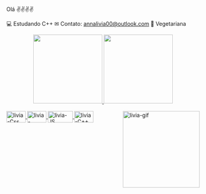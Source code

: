 Olá ✌✌✌✌

 💻 Estudando C++ 
 ✉ Contato: annalivia00@outlook.com
 🌱 Vegetariana
 
 <div align="center">
  <a href="https://github.com/livia.witcher">
  <img height="180em" src="https://github-readme-stats.vercel.app/api?username=liviawitcher&show_icons=false&theme=dracula&include_all_commits=true&count_private=true"/>
  <img height="180em" src="https://github-readme-stats.vercel.app/api/top-langs/?username=liviawitcher&layout=compact&langs_count=7&theme=dracula"/>
</div>
  
  <div style="display: inline_block"><br>
   <img align="center" alt="livia-Css" height="30" width="50" src="https://img.shields.io/badge/CSS-239120?&style=for-the-badge&logo=css3&logoColor=white">
    <img align="center" alt="livia-HTML" height="30" width="50" src="https://img.shields.io/badge/HTML-239120?style=for-the-badge&logo=html5&logoColor=white">
    <img align="center" alt="livia-JS" height="30" width="65" src="https://img.shields.io/badge/JavaScript-323330?style=for-the-badge&logo=javascript&logoColor=F7DF1E">
    <img align="center" alt="livia-C++" height="30" width="50" src="https://img.shields.io/badge/C%2B%2B-00599C?style=for-the-badge&logo=c%2B%2B&logoColor=white">
    <img align="right"  alt="livia-gif" src="https://i.picasion.com/pic91/413ca09c3a908dbe54f5b82efc625fcf.gif" width="200" height="200" style="border-radius:50px alt="https://picasion.com/" /></a><br /><a href="https://picasion.com/"</a>
 

 
